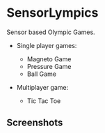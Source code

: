 # SensorLympics

Sensor based Olympic Games. 
  - Single player games:
    - Magneto Game
    - Pressure Game
    - Ball Game

  - Multiplayer game:
    - Tic Tac Toe

## Screenshots
